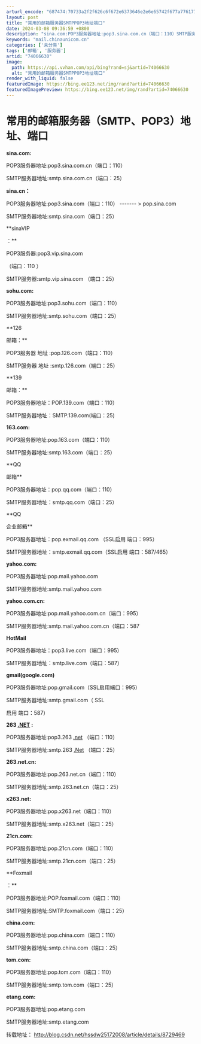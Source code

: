 ```yaml
---
arturl_encode: "687474:70733a2f2f626c6f672e6373646e2e6e65742f677a7761776a:2f61727469636c652f64657461696c732f3734303636363330"
layout: post
title: "常用的邮箱服务器SMTPPOP3地址端口"
date: 2024-03-08 09:36:59 +0800
description: "sina.com:POP3服务器地址:pop3.sina.com.cn（端口：110）SMTP服务器"
keywords: "mail.chinaunicom.cn"
categories: ['未分类']
tags: ['邮箱', '服务器']
artid: "74066630"
image:
  path: https://api.vvhan.com/api/bing?rand=sj&artid=74066630
  alt: "常用的邮箱服务器SMTPPOP3地址端口"
render_with_liquid: false
featuredImage: https://bing.ee123.net/img/rand?artid=74066630
featuredImagePreview: https://bing.ee123.net/img/rand?artid=74066630
---
```


# 常用的邮箱服务器（SMTP、POP3）地址、端口

**sina.com:**

POP3服务器地址:pop3.sina.com.cn（端口：110）
  
SMTP服务器地址:smtp.sina.com.cn（端口：25）

**sina.cn：**

POP3服务器地址:pop3.sina.com（端口：110）
------- > pop.sina.com
  
SMTP服务器地址:smtp.sina.com（端口：25）

**sinaVIP

：**

POP3服务器:pop3.vip.sina.com

（端口：110
）

SMTP服务器:smtp.vip.sina.com （端口：25）

**sohu.com:**

POP3服务器地址:pop3.sohu.com（端口：110）
  
SMTP服务器地址:smtp.sohu.com（端口：25）

**126

邮箱：**

POP3服务器
地址
:pop.126.com（端口：110）

SMTP服务器
地址
:smtp.126.com（端口：25）

**139

邮箱：**

POP3服务器地址：POP.139.com（端口：110）

SMTP服务器地址：SMTP.139.com(端口：25)

**163.com:**

POP3服务器地址:pop.163.com（端口：110）
  
SMTP服务器地址:smtp.163.com（端口：25）

**QQ

邮箱**

POP3服务器地址：pop.qq.com（端口：110）

SMTP服务器地址：smtp.qq.com（端口：25）

**QQ

企业邮箱**

POP3服务器地址：pop.exmail.qq.com （SSL启用 端口：995）

SMTP服务器地址：smtp.exmail.qq.com（SSL启用 端口：587/465）

**yahoo.com:**

POP3服务器地址:pop.mail.yahoo.com
  
SMTP服务器地址:smtp.mail.yahoo.com

**yahoo.com.cn:**

POP3服务器地址:pop.mail.yahoo.com.cn（端口：995）
  
SMTP服务器地址:smtp.mail.yahoo.com.cn（端口：587

**HotMail**

POP3服务器地址：pop3.live.com（端口：995）

SMTP服务器地址：smtp.live.com（端口：587）

**gmail(google.com)**
  
POP3服务器地址:pop.gmail.com（SSL启用端口：995）
  
SMTP服务器地址:smtp.gmail.com（
SSL

启用
端口：587）

**263
[.NET](http://lib.csdn.net/base/dotnet ".NET知识库")
:**

POP3服务器地址:pop3.263
[.net](http://lib.csdn.net/base/dotnet ".NET知识库")
（端口：110）
  
SMTP服务器地址:smtp.263
[.Net](http://lib.csdn.net/base/dotnet ".NET知识库")
（端口：25）

**263.net.cn:**

POP3服务器地址:pop.263.net.cn（端口：110）
  
SMTP服务器地址:smtp.263.net.cn（端口：25）

**x263.net:**

POP3服务器地址:pop.x263.net（端口：110）

SMTP服务器地址:smtp.x263.net（端口：25）

**21cn.com:**

POP3服务器地址:pop.21cn.com（端口：110）
  
SMTP服务器地址:smtp.21cn.com（端口：25）

**Foxmail

：**

POP3服务器地址:POP.foxmail.com（端口：110）

SMTP服务器地址:SMTP.foxmail.com（端口：25）

**china.com:**

POP3服务器地址:pop.china.com（端口：110）

SMTP服务器地址:smtp.china.com（端口：25）

**tom.com:**

POP3服务器地址:pop.tom.com（端口：110）
  
SMTP服务器地址:smtp.tom.com（端口：25）

**etang.com:**

POP3服务器地址:pop.etang.com

SMTP服务器地址:smtp.etang.com

转载地址：
<http://blog.csdn.net/hssdw25172008/article/details/8729469>